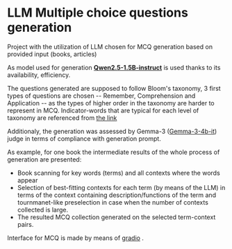 # LLM Multiple choice questions generation
Project with the utilization of LLM chosen for MCQ generation based on provided input (books, articles)

As model used for generation [**Qwen2.5-1.5B-instruct**](https://huggingface.co/Qwen/Qwen2.5-1.5B-Instruct)  is used thanks to its availability, efficiency.

The questions generated are supposed to follow Bloom's taxonomy, 3 first types of questions are chosen -- Remember, Comprehension and Application -- as the types of higher order in the taxonomy are harder to represent in MCQ. Indicator-words that are typical for each level of taxonomy are referenced from [the link](https://www.swtxc.edu/documents/oipr/bloom.pdf)

Additionaly, the generation was assessed by Gemma-3 ([Gemma-3-4b-it](https://huggingface.co/google/gemma-3-4b-it)) judge in terms of compliance with generation prompt.

As example, for one book the intermediate results of the whole process of generation are presented:
- Book scanning for key words (terms) and all contexts where the words appear
- Selection of best-fitting contexts for each term (by means of the LLM) in terms of the context containing description/functions of the term and tournmanet-like preselection in case when the number of contexts collected is large.
- The resulted MCQ collection generated on the selected term-context pairs.

Interface for MCQ is made by means of [gradio](https://www.gradio.app/docs/python-client/introduction) .
